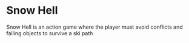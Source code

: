 <h1> Snow Hell</h1>
<p> Snow Hell is an action game where the player must avoid conflicts and falling objects to survive a ski path</p>
